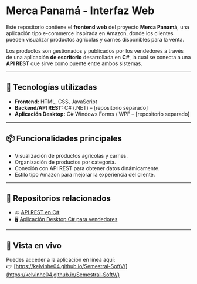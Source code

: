 # Merca Panamá - Interfaz Web

Este repositorio contiene el **frontend web** del proyecto **Merca Panamá**, una aplicación tipo e-commerce inspirada en Amazon, donde los clientes pueden visualizar productos agrícolas y carnes disponibles para la venta.

Los productos son gestionados y publicados por los vendedores a través de una aplicación **de escritorio** desarrollada en **C#**, la cual se conecta a una **API REST** que sirve como puente entre ambos sistemas.

---

## 🔧 Tecnologías utilizadas

- **Frontend:** HTML, CSS, JavaScript
- **Backend/API REST:** C# (.NET) – [repositorio separado]
- **Aplicación Desktop:** C# Windows Forms / WPF – [repositorio separado]

---

## 📦 Funcionalidades principales

- Visualización de productos agrícolas y carnes.
- Organización de productos por categoría.
- Conexión con API REST para obtener datos dinámicamente.
- Estilo tipo Amazon para mejorar la experiencia del cliente.

---

## 🔗 Repositorios relacionados

- 🔙 [API REST en C#](https://github.com/kelvinhe04/ApiAgrodelis)  
- 🖥️ [Aplicación Desktop C# para vendedores](https://github.com/kelvinhe04/ApiAgrodelis)

---

## 📍 Vista en vivo

Puedes acceder a la aplicación en línea aquí:  
👉 [https://kelvinhe04.github.io/Semestral-SoftV/](https://kelvinhe04.github.io/Semestral-SoftV/)

